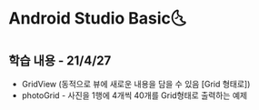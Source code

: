 # Android Studio Basic:last_quarter_moon_with_face:

## 학습 내용 - 21/4/27

- GridView (동적으로 뷰에 새로운 내용을 담을 수 있음 [Grid 형태로])
- photoGrid - 사진을 1행에 4개씩 40개를 Grid형태로 출력하는 예제

